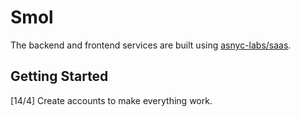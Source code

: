 # Smol
The backend and frontend services are built using [asnyc-labs/saas](https://github.com/async-labs/saas).

## Getting Started
[14/4] Create accounts to make everything work.